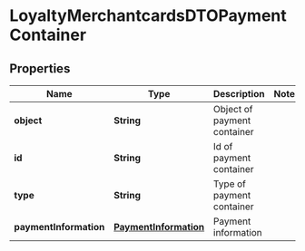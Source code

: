 
# LoyaltyMerchantcardsDTOPaymentContainer

## Properties
Name | Type | Description | Notes
------------ | ------------- | ------------- | -------------
**object** | **String** | Object of payment container | 
**id** | **String** | Id of payment container | 
**type** | **String** | Type of payment container | 
**paymentInformation** | [**PaymentInformation**](PaymentInformation.md) | Payment information | 



